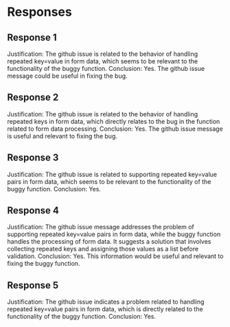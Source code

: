 # Responses
## Response 1
Justification: The github issue is related to the behavior of handling repeated key=value in form data, which seems to be relevant to the functionality of the buggy function.
Conclusion: Yes. The github issue message could be useful in fixing the bug.

## Response 2
Justification: The github issue is related to the behavior of handling repeated keys in form data, which directly relates to the bug in the function related to form data processing.
Conclusion: Yes. The github issue message is useful and relevant to fixing the bug.

## Response 3
Justification: The github issue is related to supporting repeated key=value pairs in form data, which seems to be relevant to the functionality of the buggy function.
Conclusion: Yes.

## Response 4
Justification: The github issue message addresses the problem of supporting repeated key=value pairs in form data, while the buggy function handles the processing of form data. It suggests a solution that involves collecting repeated keys and assigning those values as a list before validation.
Conclusion: Yes. This information would be useful and relevant to fixing the buggy function.

## Response 5
Justification: The github issue indicates a problem related to handling repeated key=value pairs in form data, which is directly related to the functionality of the buggy function.
Conclusion: Yes.

